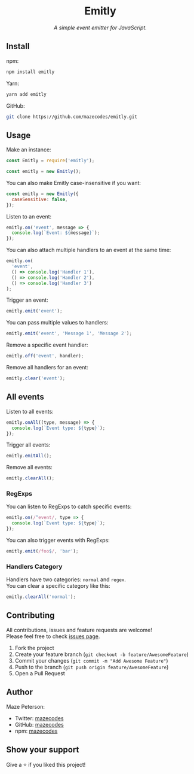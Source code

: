 <div align="center">
  <h1>Emitly</h1>
  <p><i>A simple event emitter for JavaScript.</i></p>
</div>

## Install

npm:

```bash
npm install emitly
```

Yarn:

```bash
yarn add emitly
```

GitHub:

```bash
git clone https://github.com/mazecodes/emitly.git
```

## Usage

Make an instance:

```javascript
const Emitly = require('emitly');

const emitly = new Emitly();
```

You can also make Emitly case-insensitive if you want:

```javascript
const emitly = new Emitly({
  caseSensitive: false,
});
```

Listen to an event:

```javascript
emitly.on('event', message => {
  console.log(`Event: ${message}`);
});
```

You can also attach multiple handlers to an event at the same time:

```javascript
emitly.on(
  'event',
  () => console.log('Handler 1'),
  () => console.log('Handler 2'),
  () => console.log('Handler 3')
);
```

Trigger an event:

```javascript
emitly.emit('event');
```

You can pass multiple values to handlers:

```javascript
emitly.emit('event', 'Message 1', 'Message 2');
```

Remove a specific event handler:

```javascript
emitly.off('event', handler);
```

Remove all handlers for an event:

```javascript
emitly.clear('event');
```

## All events

Listen to all events:

```javascript
emitly.onAll((type, message) => {
  console.log(`Event type: ${type}`);
});
```

Trigger all events:

```javascript
emitly.emitAll();
```

Remove all events:

```javascript
emitly.clearAll();
```

### RegExps

You can listen to RegExps to catch specific events:

```javascript
emitly.on(/^event/, type => {
  console.log(`Event type: ${type}`);
});
```

You can also trigger events with RegExps:

```javascript
emitly.emit(/foo$/, 'bar');
```

### Handlers Category

Handlers have two categories: `normal` and `regex`.<br>
You can clear a specific category like this:

```javascript
emitly.clearAll('normal');
```

## Contributing

All contributions, issues and feature requests are welcome!<br>
Please feel free to check [issues page](https://github.com/mazecodes/emitly/issues).

1. Fork the project
1. Create your feature branch (`git checkout -b feature/AwesomeFeature`)
1. Commit your changes (`git commit -m "Add Awesome Feature"`)
1. Push to the branch (`git push origin feature/AwesomeFeature`)
1. Open a Pull Request

## Author

Maze Peterson:

- Twitter: [mazecodes](https://twitter.com/mazecodes)
- GitHub: [mazecodes](https://github.com/mazecodes)
- npm: [mazecodes](https://npmjs.com/~mazecodes)

## Show your support

Give a ⭐ if you liked this project!
